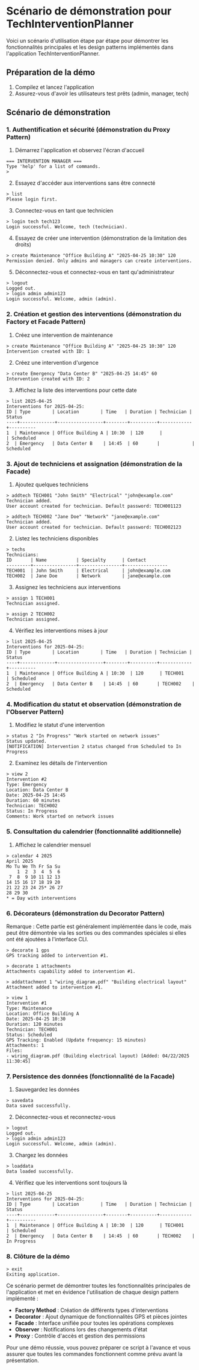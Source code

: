# Scénario de démonstration pour TechInterventionPlanner

Voici un scénario d'utilisation étape par étape pour démontrer les fonctionnalités principales et les design patterns implémentés dans l'application TechInterventionPlanner.

## Préparation de la démo

1. Compilez et lancez l'application
2. Assurez-vous d'avoir les utilisateurs test prêts (admin, manager, tech)

## Scénario de démonstration

### 1. Authentification et sécurité (démonstration du Proxy Pattern)

1. Démarrez l'application et observez l'écran d'accueil
```
=== INTERVENTION MANAGER ===
Type 'help' for a list of commands.
>
```

2. Essayez d'accéder aux interventions sans être connecté
```
> list
Please login first.
```

3. Connectez-vous en tant que technicien
```
> login tech tech123
Login successful. Welcome, tech (technician).
```

4. Essayez de créer une intervention (démonstration de la limitation des droits)
```
> create Maintenance "Office Building A" "2025-04-25 10:30" 120
Permission denied. Only admins and managers can create interventions.
```

5. Déconnectez-vous et connectez-vous en tant qu'administrateur
```
> logout
Logged out.
> login admin admin123
Login successful. Welcome, admin (admin).
```

### 2. Création et gestion des interventions (démonstration du Factory et Facade Pattern)

1. Créez une intervention de maintenance
```
> create Maintenance "Office Building A" "2025-04-25 10:30" 120
Intervention created with ID: 1
```

2. Créez une intervention d'urgence
```
> create Emergency "Data Center B" "2025-04-25 14:45" 60
Intervention created with ID: 2
```

3. Affichez la liste des interventions pour cette date
```
> list 2025-04-25
Interventions for 2025-04-25:
ID | Type        | Location        | Time   | Duration | Technician | Status
----+-------------+-----------------+--------+----------+------------+----------
1  | Maintenance | Office Building A | 10:30  | 120      |            | Scheduled
2  | Emergency   | Data Center B    | 14:45  | 60       |            | Scheduled
```

### 3. Ajout de techniciens et assignation (démonstration de la Facade)

1. Ajoutez quelques techniciens
```
> addtech TECH001 "John Smith" "Electrical" "john@example.com"
Technician added.
User account created for technician. Default password: TECH001123

> addtech TECH002 "Jane Doe" "Network" "jane@example.com"
Technician added.
User account created for technician. Default password: TECH002123
```

2. Listez les techniciens disponibles
```
> techs
Technicians:
ID       | Name           | Specialty      | Contact
---------+----------------+----------------+----------------
TECH001  | John Smith     | Electrical     | john@example.com
TECH002  | Jane Doe       | Network        | jane@example.com
```

3. Assignez les techniciens aux interventions
```
> assign 1 TECH001
Technician assigned.

> assign 2 TECH002
Technician assigned.
```

4. Vérifiez les interventions mises à jour
```
> list 2025-04-25
Interventions for 2025-04-25:
ID | Type        | Location        | Time   | Duration | Technician | Status
----+-------------+-----------------+--------+----------+------------+----------
1  | Maintenance | Office Building A | 10:30  | 120      | TECH001    | Scheduled
2  | Emergency   | Data Center B    | 14:45  | 60       | TECH002    | Scheduled
```

### 4. Modification du statut et observation (démonstration de l'Observer Pattern)

1. Modifiez le statut d'une intervention
```
> status 2 "In Progress" "Work started on network issues"
Status updated.
[NOTIFICATION] Intervention 2 status changed from Scheduled to In Progress
```

2. Examinez les détails de l'intervention
```
> view 2
Intervention #2
Type: Emergency
Location: Data Center B
Date: 2025-04-25 14:45
Duration: 60 minutes
Technician: TECH002
Status: In Progress
Comments: Work started on network issues
```

### 5. Consultation du calendrier (fonctionnalité additionnelle)

1. Affichez le calendrier mensuel
```
> calendar 4 2025
April 2025
Mo Tu We Th Fr Sa Su
    1  2  3  4  5  6
 7  8  9 10 11 12 13
14 15 16 17 18 19 20
21 22 23 24 25* 26 27
28 29 30
* = Day with interventions
```

### 6. Décorateurs (démonstration du Decorator Pattern)

Remarque : Cette partie est généralement implémentée dans le code, mais peut être démontrée via les sorties ou des commandes spéciales si elles ont été ajoutées à l'interface CLI.

```
> decorate 1 gps
GPS tracking added to intervention #1.

> decorate 1 attachments
Attachments capability added to intervention #1.

> addattachment 1 "wiring_diagram.pdf" "Building electrical layout"
Attachment added to intervention #1.

> view 1
Intervention #1
Type: Maintenance
Location: Office Building A
Date: 2025-04-25 10:30
Duration: 120 minutes
Technician: TECH001
Status: Scheduled
GPS Tracking: Enabled (Update frequency: 15 minutes)
Attachments: 1
Files:
- wiring_diagram.pdf (Building electrical layout) [Added: 04/22/2025 11:30:45]
```

### 7. Persistence des données (fonctionnalité de la Facade)

1. Sauvegardez les données
```
> savedata
Data saved successfully.
```

2. Déconnectez-vous et reconnectez-vous
```
> logout
Logged out.
> login admin admin123
Login successful. Welcome, admin (admin).
```

3. Chargez les données
```
> loaddata
Data loaded successfully.
```

4. Vérifiez que les interventions sont toujours là
```
> list 2025-04-25
Interventions for 2025-04-25:
ID | Type        | Location        | Time   | Duration | Technician | Status
----+-------------+-----------------+--------+----------+------------+----------
1  | Maintenance | Office Building A | 10:30  | 120      | TECH001    | Scheduled
2  | Emergency   | Data Center B    | 14:45  | 60       | TECH002    | In Progress
```

### 8. Clôture de la démo

```
> exit
Exiting application.
```

Ce scénario permet de démontrer toutes les fonctionnalités principales de l'application et met en évidence l'utilisation de chaque design pattern implémenté :

- **Factory Method** : Création de différents types d'interventions
- **Decorator** : Ajout dynamique de fonctionnalités GPS et pièces jointes
- **Facade** : Interface unifiée pour toutes les opérations complexes
- **Observer** : Notifications lors des changements d'état
- **Proxy** : Contrôle d'accès et gestion des permissions

Pour une démo réussie, vous pouvez préparer ce script à l'avance et vous assurer que toutes les commandes fonctionnent comme prévu avant la présentation.